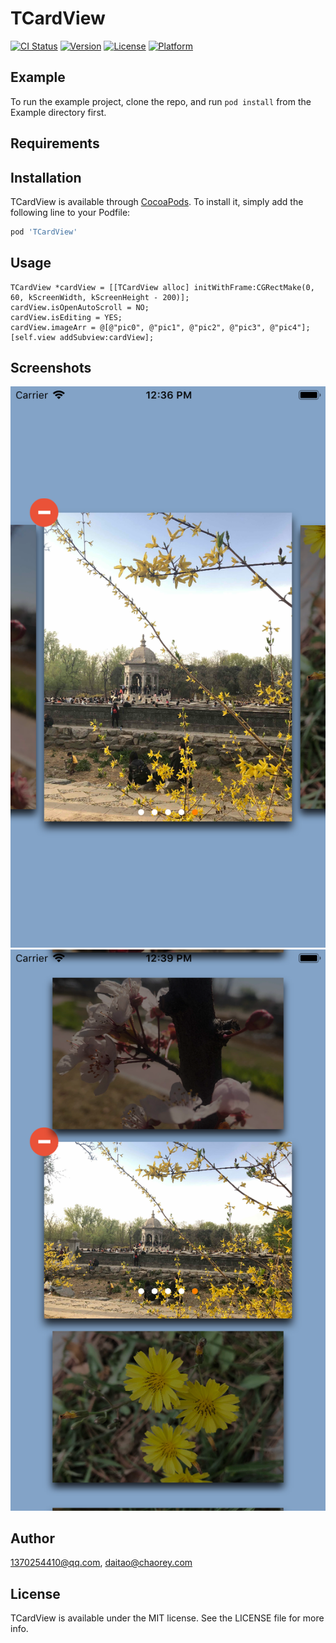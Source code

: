 # TCardView

[![CI Status](https://img.shields.io/travis/1370254410@qq.com/TCardView.svg?style=flat)](https://travis-ci.org/1370254410@qq.com/TCardView)
[![Version](https://img.shields.io/cocoapods/v/TCardView.svg?style=flat)](https://cocoapods.org/pods/TCardView)
[![License](https://img.shields.io/cocoapods/l/TCardView.svg?style=flat)](https://cocoapods.org/pods/TCardView)
[![Platform](https://img.shields.io/cocoapods/p/TCardView.svg?style=flat)](https://cocoapods.org/pods/TCardView)

## Example

To run the example project, clone the repo, and run `pod install` from the Example directory first.

## Requirements

## Installation

TCardView is available through [CocoaPods](https://cocoapods.org). To install
it, simply add the following line to your Podfile:

```ruby
pod 'TCardView'
```

## Usage
```
TCardView *cardView = [[TCardView alloc] initWithFrame:CGRectMake(0, 60, kScreenWidth, kScreenHeight - 200)];
cardView.isOpenAutoScroll = NO;
cardView.isEditing = YES;
cardView.imageArr = @[@"pic0", @"pic1", @"pic2", @"pic3", @"pic4"];
[self.view addSubview:cardView];
```

## Screenshots
![demo1](https://raw.githubusercontent.com/RainyMask/TCardView/master/Example/TCardView/demo1.png)
![demo2](https://raw.githubusercontent.com/RainyMask/TCardView/master/Example/TCardView/demo2.png)

## Author

1370254410@qq.com, daitao@chaorey.com

## License

TCardView is available under the MIT license. See the LICENSE file for more info.
